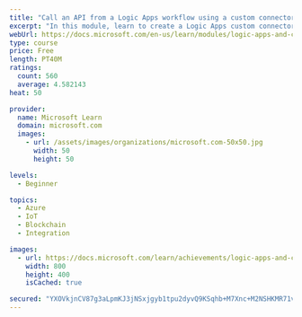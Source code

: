 ```yaml
---
title: "Call an API from a Logic Apps workflow using a custom connector"
excerpt: "In this module, learn to create a Logic Apps custom connector to call an API from a Logic Apps workflow."
webUrl: https://docs.microsoft.com/en-us/learn/modules/logic-apps-and-custom-connectors/
type: course
price: Free
length: PT40M
ratings:
  count: 560
  average: 4.582143
heat: 50

provider:
  name: Microsoft Learn
  domain: microsoft.com
  images:
    - url: /assets/images/organizations/microsoft.com-50x50.jpg
      width: 50
      height: 50

levels:
  - Beginner

topics:
  - Azure
  - IoT
  - Blockchain
  - Integration

images:
  - url: https://docs.microsoft.com/learn/achievements/logic-apps-and-custom-connectors-social.png
    width: 800
    height: 400
    isCached: true

secured: "YXOVkjnCV87g3aLpmKJ3jNSxjgyb1tpu2dyvQ9KSqhb+M7Xnc+M2NSHKMR71vC8cGs/UrYeo4vGjQ/RWDUbjCXk3Y+P1/Dxy2yHLkWt/8+Rfedb0bGTlAbJmIuX0OOCMNqNkccZE2UEHu9VSXxgwyI1VhhRQF6KYqpQejA9l1F5RkaAbiJYkJYp/RxCh43Tow8Xe/kaKaukqLxXr3Ska7FByNNBPg3tSEGClMuoLhzkPauVDcgmt7d0XECBa70tu0CWedHnRc3kZNhZ0VIJH4hiOxxSe6gZSQ9Np/06yd4nX02pcGOwBa2dXi+bHXIIeaTMCpUUnDITaN3l9bwsWRgDy49jNftE161ijrilRFRVM89VMAMrt3WJJ1GjTdxG4jEvvaYTptQzRRHwm2VKRFjYxsQlq6oFQhQTufPY55Io=;BbMpwVRoH8a7mZ2u7q0Kxw=="
---
```


